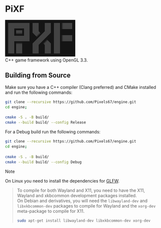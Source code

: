 # PiXF

![PiXF](PiXF.gif)  
C++ game framework using OpenGL 3.3.

## Building from Source

Make sure you have a C++ compiler (Clang preferred) and CMake installed and run the following commands:

```sh
git clone --recursive https://github.com/Pixels67/engine.git
cd engine;

cmake -S . -B build/
cmake --build build/ --config Release
```

For a Debug build run the following commands:

```sh
git clone --recursive https://github.com/Pixels67/engine.git
cd engine;

cmake -S . -B build/
cmake --build build/ --config Debug
```

> [!NOTE]  
> On Linux you need to install the dependencies for [GLFW](https://www.glfw.org/docs/latest/compile.html).
>
> > To compile for both Wayland and X11, you need to have the X11, Wayland and xkbcommon development packages
> > installed.  
> > On Debian and derivatives, you will need the `libwayland-dev` and `libxkbcommon-dev` packages to compile for Wayland
> > and the `xorg-dev` meta-package to compile for X11.
> > ```sh
> > sudo apt-get install libwayland-dev libxkbcommon-dev xorg-dev
> > ```
